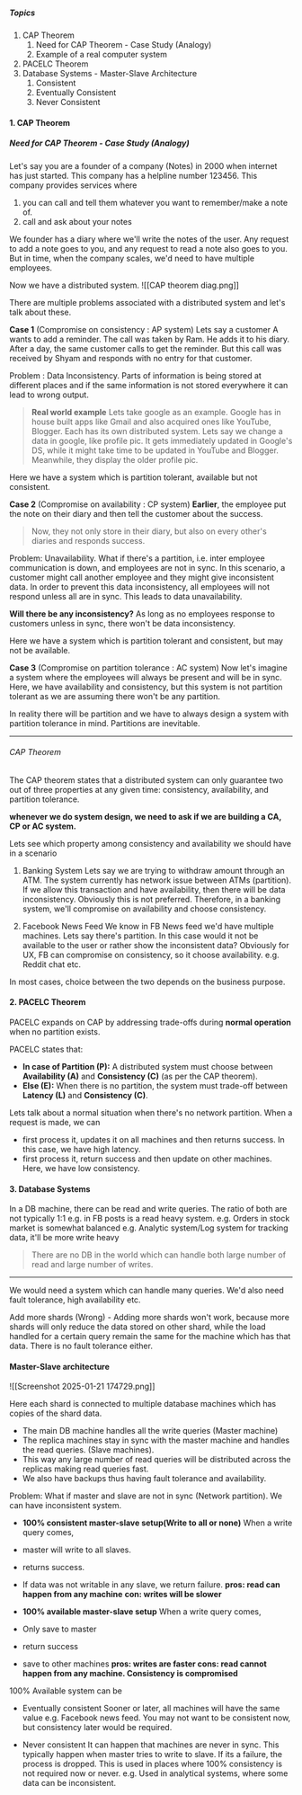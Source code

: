 ##### Topics
1. CAP Theorem
	1. Need for CAP Theorem - Case Study (Analogy)
	2. Example of a real computer system
2. PACELC Theorem
3. Database Systems - Master-Slave Architecture
	1. Consistent
	2. Eventually Consistent
	3. Never Consistent

####  1. CAP Theorem
##### Need for CAP Theorem - Case Study (Analogy) 
Let's say you are a founder of a company (Notes) in 2000 when internet has just started. This company has a helpline number 123456. This company provides services where 
1. you can call and tell them whatever you want to remember/make a note of. 
2. call and ask about your notes

We founder has a diary where we'll write the notes of the user. Any request to add a note goes to you, and any request to read a note also goes to you. But in time, when the company scales, we'd need to have multiple employees.

Now we have a distributed system.
![[CAP theorem diag.png]]

There are multiple problems associated with a distributed system and let's talk about these.

**Case 1** (Compromise on consistency : AP system)
Lets say a customer A wants to add a reminder. The call was taken by Ram. He adds it to his diary. After a day, the same customer calls to get the reminder. But this call was received by Shyam and responds with no entry for that customer. 

Problem : Data Inconsistency. Parts of information is being stored at different places and if the same information is not stored everywhere it can lead to wrong output. 

>**Real world example**
>Lets take google as an example. Google has in house built apps like Gmail and also acquired ones like YouTube, Blogger. Each has its own distributed system. Lets say we change a data in google, like profile pic. It gets immediately updated in Google's DS, while it might take time to be updated in YouTube and Blogger. Meanwhile, they display the older profile pic.

Here we have a system which is partition tolerant, available but not consistent.

**Case 2** (Compromise on availability : CP system)
**Earlier**, the employee put the note on their diary and then tell the customer about the success. 
>Now, they not only store in their diary, but also on every other's diaries and responds success.

Problem:
Unavailability. What if there's a partition, i.e. inter employee communication is down, and employees are not in sync. In this scenario, a customer might call another employee and they might give inconsistent data. In order to prevent this data inconsistency, all employees will not respond unless all are in sync. This leads to data unavailability. 

**Will there be any inconsistency?**
As long as no employees response to customers unless in sync, there won't be data inconsistency.

Here we have a system which is partition tolerant and consistent, but may not be available.

**Case 3** (Compromise on partition tolerance : AC system)
Now let's imagine a system where the employees will always be present and will be in sync. Here, we have availability and consistency, but this system is not partition tolerant as we are assuming there won't be any partition.

In reality there will be partition and we have to always design a system with partition tolerance in mind. Partitions are inevitable.
___
###### CAP Theorem
The CAP theorem states that a distributed system can only guarantee two out of three properties at any given time: consistency, availability, and partition tolerance.

**whenever we do system design, we need to ask if we are building a CA, CP or AC system.**

Lets see which property among consistency and availability we should have in a scenario
1. Banking System
Lets say we are trying to withdraw amount through an ATM. The system currently has network issue between ATMs (partition). If we allow this transaction and have availability, then there will be data inconsistency. Obviously this is not preferred. Therefore, in a banking system, we'll compromise on availability and choose consistency.

2. Facebook News Feed
We know in FB News feed we'd have multiple machines. Lets say there's partition. In this case would it not be available to the user or rather show the inconsistent data? Obviously for UX, FB can compromise on consistency, so it choose availability. e.g. Reddit chat etc.

In most cases, choice between the two depends on the business purpose.

#### 2. PACELC Theorem
PACELC expands on CAP by addressing trade-offs during **normal operation** when no partition exists.

PACELC states that:

- **In case of Partition (P):** A distributed system must choose between **Availability (A)** and **Consistency (C)** (as per the CAP theorem).
- **Else (E):** When there is no partition, the system must trade-off between **Latency (L)** and **Consistency (C)**.

Lets talk about a normal situation when there's no network partition. When a request is made, we can 
- first process it, updates it on all machines and then returns success. In this case, we have high latency. 
- first process it, return success and then update on other machines. Here, we have low consistency.

#### 3. Database Systems
In a DB machine, there can be read and write queries. The ratio of both are not typically 1:1
e.g. in FB posts is a read heavy system.
e.g. Orders in stock market is somewhat balanced 
e.g. Analytic system/Log system for tracking data, it'll be more write heavy

>There are no DB in the world which can handle both large number of read and large number of writes. 
_____

We would need a system which can handle many queries. We'd also need fault tolerance, high availability etc.

Add more shards (Wrong)  - Adding more shards won't work, because more shards will only reduce the data stored on other shard, while the load handled for a certain query remain the same for the machine which has that data. There is no fault tolerance either.

#### Master-Slave architecture
![[Screenshot 2025-01-21 174729.png]]

Here each shard is connected to multiple database machines which has copies of the shard data. 
- The main DB machine handles all the write queries (Master machine) 
- The replica machines stay in sync with the master machine and handles the read queries. (Slave machines).
- This way any large number of read queries will be distributed across the replicas making read queries fast. 
- We also have backups thus having fault tolerance and availability.

Problem: What if master and slave are not in sync (Network partition). We can have inconsistent system. 

- **100% consistent master-slave setup(Write to all or none)**
When a write query comes, 
- master will write to all slaves.
- returns success.
- If data was not writable in any slave, we return failure.
**pros: read can happen from any machine**
**con: writes will be slower**

- **100% available master-slave setup**
When a write query comes,
- Only save to master
- return success
- save to other machines
**pros: writes are faster
cons: read cannot happen from any machine. Consistency is compromised**

100% Available system can be 
- Eventually consistent
Sooner or later, all machines will have the same value
e.g. Facebook news feed. You may not want to be consistent now, but consistency later would be required.

- Never consistent
It can happen that machines are never in sync. This typically happen when master tries to write to slave. If its a failure, the process is dropped. This is used in places where 100% consistency is not required now or never. e.g. Used in analytical systems, where some data can be inconsistent.